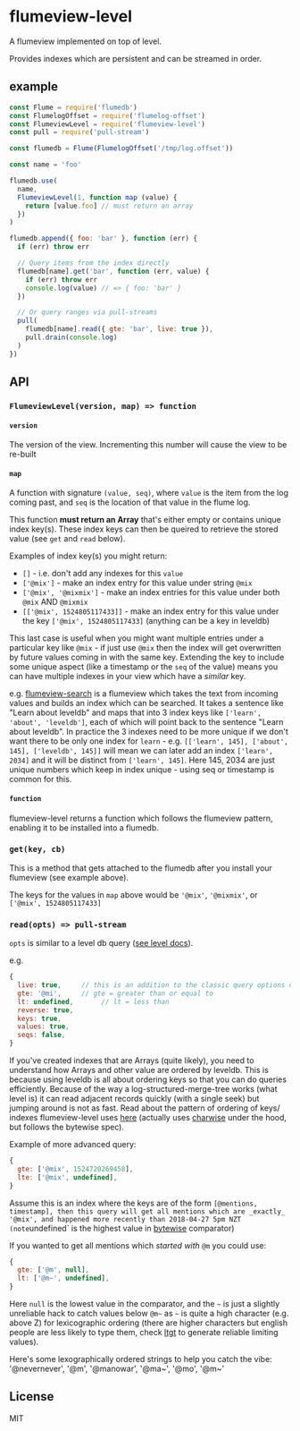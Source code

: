 # flumeview-level

A flumeview implemented on top of level.

Provides indexes which are persistent and can be streamed in order.

## example

```js
const Flume = require('flumedb')
const FlumelogOffset = require('flumelog-offset')
const FlumeviewLevel = require('flumeview-level')
const pull = require('pull-stream')

const flumedb = Flume(FlumelogOffset('/tmp/log.offset'))

const name = 'foo'

flumedb.use(
  name,
  FlumeviewLevel(1, function map (value) {
    return [value.foo] // must return an array
  })
)

flumedb.append({ foo: 'bar' }, function (err) {
  if (err) throw err

  // Query items from the index directly
  flumedb[name].get('bar', function (err, value) {
    if (err) throw err
    console.log(value) // => { foo: 'bar' }
  })

  // Or query ranges via pull-streams
  pull(
    flumedb[name].read({ gte: 'bar', live: true }),
    pull.drain(console.log)
  )
})
```

## API

### `FlumeviewLevel(version, map) => function`

#### `version`

The version of the view. Incrementing this number will cause the view to be re-built

#### `map`

A function with signature `(value, seq)`, where `value` is the item from the log coming past, and `seq` is the location of that value in the flume log.

This function **must return an Array** that's either empty or contains unique index key(s).
These index keys can then be queired to retrieve the stored value (see `get` and `read` below).

Examples of index key(s) you might return:

- `[]` - i.e. don't add any indexes for this `value`
- `['@mix']` - make an index entry for this value under string `@mix`
- `['@mix', '@mixmix']` - make an index entries for this value under both `@mix` AND `@mixmix`
- `[['@mix', 1524805117433]]` - make an index entry for this value under the key `['@mix', 1524805117433]` (anything can be a key in leveldb)

This last case is useful when you might want multiple entries under a particular key like `@mix` - if just use `@mix` then the index will get overwritten by future values coming in with the same key.
Extending the key to include some unique aspect (like a timestamp or the `seq` of the value) means you can have multiple indexes in your view which have a _similar_ key.

e.g. [flumeview-search](https://github.com/flumedb/flumeview-search) is a flumeview which takes the text from incoming values and builds an index which can be searched.
It takes a sentence like "Learn about leveldb" and maps that into 3 index keys like `['learn', 'about', 'leveldb']`, each of which will point back to the sentence "Learn about leveldb".
In practice the 3 indexes need to be more unique if we don't want there to be only one index for `learn` - e.g. `[['learn', 145], ['about', 145], ['leveldb', 145]]` will mean we can later add an index `['learn', 2034]` and it will be distinct from `['learn', 145]`.
Here 145, 2034 are just unique numbers which keep in index unique - using seq or timestamp is common for this.

#### `function`

flumeview-level returns a function which follows the flumeview pattern, enabling it to be installed into a flumedb.

### `get(key, cb)`

This is a method that gets attached to the flumedb after you install your flumeview (see example above).

The keys for the values in `map` above would be `'@mix'`, `'@mixmix'`, or `['@mix', 1524805117433]`

### `read(opts) => pull-stream`

`opts` is similar to a level db query ([see level docs](https://github.com/Level/levelup#dbcreatereadstreamoptions)).

e.g.

```js
{
  live: true,     // this is an addition to the classic query options of level
  gte: '@mi',     // gte = greater than or equal to
  lt: undefined,       // lt = less than
  reverse: true,
  keys: true,
  values: true,
  seqs: false,
}
```

If you've created indexes that are Arrays (quite likely), you need to understand how Arrays and other value are ordered by leveldb.
This is because using leveldb is all about ordering keys so that you can do queries efficiently.
Because of the way a log-structured-merge-tree works (what level is) it can read adjacent records quickly (with a single seek) but jumping around is not as fast.
Read about the pattern of ordering of keys/ indexes flumeview-level uses [here](https://github.com/deanlandolt/bytewise) (actually uses [charwise](https://github.com/dominictarr/charwise) under the hood, but follows the bytewise spec).

Example of more advanced query:

```js
{
  gte: ['@mix', 1524720269458],
  lte: ['@mix', undefined],
}
```

Assume this is an index where the keys are of the form `[@mentions, timestamp], then this query will get all mentions which are _exactly_ '@mix', and happened more recently than 2018-04-27 5pm NZT (note`undefined` is the highest value in [bytewise](https://github.com/deanlandolt/bytewise#order-of-supported-structures) comparator)

If you wanted to get all mentions which _started with_ `@m` you could use:

```js
{
  gte: ['@m', null],
  lt: ['@m~', undefined],
}
```

Here `null` is the lowest value in the comparator, and the `~` is just a slightly unreliable hack to catch values below `@m~` as `~` is quite a high character (e.g. above Z) for lexicographic ordering (there are higher characters but english people are less likely to type them, check [ltgt](https://github.com/dominictarr/ltgt) to generate reliable limiting values).

Here's some lexographically ordered strings to help you catch the vibe:
'@nevernever', '@m', '@manowar', '@ma~', '@mo', '@m~'

## License

MIT
